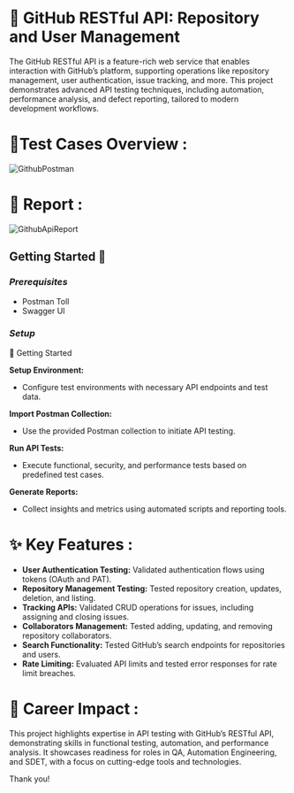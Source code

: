 # 🐙 GitHub RESTful API: Repository and User Management

The GitHub RESTful API is a feature-rich web service that enables interaction with GitHub’s platform, supporting operations like repository management, user authentication, issue tracking, and more. This project demonstrates advanced API testing techniques, including automation, performance analysis, and defect reporting, tailored to modern development workflows.

# 📂Test Cases Overview :
 
![GithubPostman](https://github.com/user-attachments/assets/c4fab588-4a73-4722-9c2a-048f28015a87)
 
# 💼 Report :
![GithubApiReport](https://github.com/user-attachments/assets/768b70fd-8167-4721-a3d2-75807aa0a8aa)
 
## Getting Started 🚀
### *Prerequisites*
- Postman Toll
- Swagger UI
  
### *Setup*
 🚀 Getting Started
 
**Setup Environment:**
- Configure test environments with necessary API endpoints and test data.

 **Import Postman Collection:**
- Use the provided Postman collection to initiate API testing.

**Run API Tests:**
- Execute functional, security, and performance tests based on predefined test cases.

**Generate Reports:**
- Collect insights and metrics using automated scripts and reporting tools.

# ✨ Key Features :
- **User Authentication Testing:** Validated authentication flows using tokens (OAuth and PAT).
- **Repository Management Testing:** Tested repository creation, updates, deletion, and listing.
- **Tracking APIs:** Validated CRUD operations for issues, including assigning and closing issues.
- **Collaborators Management:** Tested adding, updating, and removing repository collaborators.
- **Search Functionality:** Tested GitHub’s search endpoints for repositories and users.
- **Rate Limiting:** Evaluated API limits and tested error responses for rate limit breaches.

# 💼 Career Impact :
This project highlights expertise in API testing with GitHub’s RESTful API, demonstrating skills in functional testing, automation, and performance analysis. It showcases readiness for roles in QA, Automation Engineering, and SDET, with a focus on cutting-edge tools and technologies.

Thank you!
